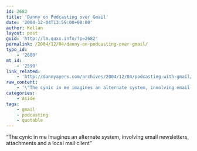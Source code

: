 ```yaml
---
id: 2682
title: 'Danny on Podcasting over Gmail'
date: '2004-12-04T13:59:00+00:00'
author: Kellan
layout: post
guid: 'http://lm.quxx.info/?p=2682'
permalink: /2004/12/04/danny-on-podcasting-over-gmail/
typo_id:
    - '2680'
mt_id:
    - '2599'
link_related:
    - 'http://dannyayers.com/archives/2004/12/04/podcasting-with-gmail/'
raw_content:
    - '\"The cynic in me imagines an alternate system, involving email newsletters, attachments and a local mail client\"'
categories:
    - Aside
tags:
    - gmail
    - podcasting
    - quotable
---
```


“The cynic in me imagines an alternate system, involving email newsletters, attachments and a local mail client”